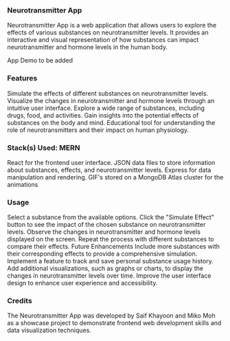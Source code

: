 ### Neurotransmitter App
Neurotransmitter App is a web application that allows users to explore the effects of various substances on neurotransmitter levels. It provides an interactive and visual representation of how substances can impact neurotransmitter and hormone levels in the human body.

App Demo to be added

### Features
Simulate the effects of different substances on neurotransmitter levels.
Visualize the changes in neurotransmitter and hormone levels through an intuitive user interface.
Explore a wide range of substances, including drugs, food, and activities.
Gain insights into the potential effects of substances on the body and mind.
Educational tool for understanding the role of neurotransmitters and their impact on human physiology.

### Stack(s) Used: MERN
React for the frontend user interface.
JSON data files to store information about substances, effects, and neurotransmitter levels.
Express for data manipulation and rendering.
GIF's stored on a MongoDB Atlas cluster for the animations

### Usage
Select a substance from the available options.
Click the "Simulate Effect" button to see the impact of the chosen substance on neurotransmitter levels.
Observe the changes in neurotransmitter and hormone levels displayed on the screen.
Repeat the process with different substances to compare their effects.
Future Enhancements
Include more substances with their corresponding effects to provide a comprehensive simulation.
Implement a feature to track and save personal substance usage history.
Add additional visualizations, such as graphs or charts, to display the changes in neurotransmitter levels over time.
Improve the user interface design to enhance user experience and accessibility.

### Credits
The Neurotransmitter App was developed by Saif Khayoon and Miko Moh as a showcase project to demonstrate frontend web development skills and data visualization techniques.
